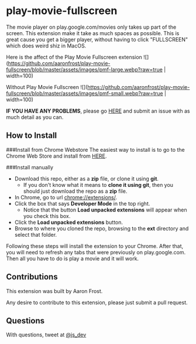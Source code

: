 [](https://github.com/aaronfrost/play-movie-fullscreen/blob/master/ext/logos/128_video.png?raw=true)
# play-movie-fullscreen
The movie player on play.google.com/movies only takes up part of the screen. 
This extension make it take as much spaces as possible. This is great cause 
you get a bigger player, without having to click "FULLSCREEN" which does weird 
shiz in MacOS. 

Here is the affect of the Play Movie Fullscreen extension
![](https://github.com/aaronfrost/play-movie-fullscreen/blob/master/assets/images/pmf-large.webp?raw=true | width=100)  

Without Play Movie Fullscreen
![](https://github.com/aaronfrost/play-movie-fullscreen/blob/master/assets/images/pmf-small.webp?raw=true | width=100)

**IF YOU HAVE ANY PROBLEMS**, please go [HERE](https://github.com/aaronfrost/play-movie-fullscreen/issues) 
and submit an issue with as much detail as you can. 


## How to Install

###Install from Chrome Webstore
The easiest way to install is to go to the Chrome Web Store and install from [HERE](https://chrome.google.com/webstore/detail/play-movies-fullscreen/nienaghdopiidkcmeoadejnnjangghnm). 

###Install manually
- Download this repo, either as a **zip** file, or clone it using **git**. 
    - If you don't know what it means to __clone it using git__, then you should just download the repo as a **zip** file.  
- In Chrome, go to url [chrome://extensions/](chrome://extensions/).
- Click the box that says **Developer Mode** in the top right.
    - Notice that the button **Load unpacked extensions** will appear when you check this box. 
- Click the **Load unpacked extensions** button.
- Browse to where you cloned the repo, browsing to the **ext** directory and select that folder. 

Following these steps will install the extension to your Chrome. After that, you will need to refresh any tabs that were previously on play.google.com. Then all you have to do is play a movie and it will work.
 
## Contributions

This extension was built by Aaron Frost. 

Any desire to contribute to this extension, please just submit a pull request. 

## Questions

With questions, tweet at [@js_dev](https://twitter.com/js_dev)